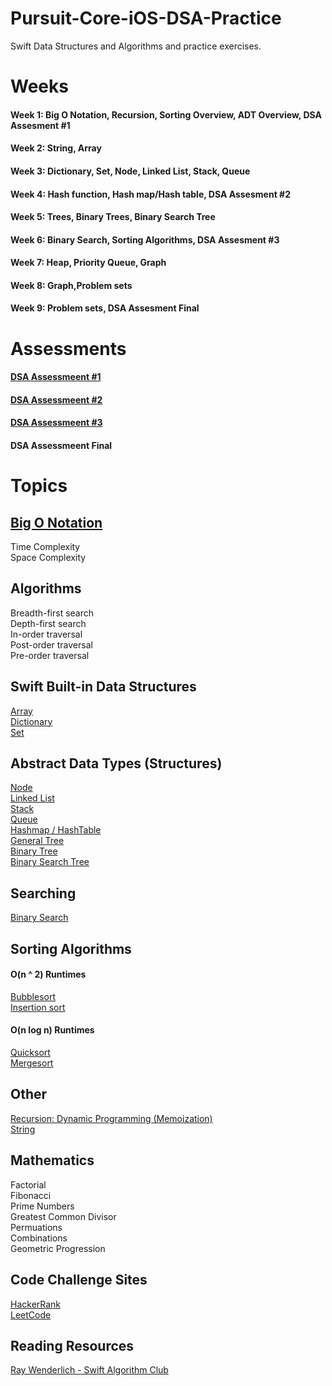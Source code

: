 # Pursuit-Core-iOS-DSA-Practice
Swift Data Structures and Algorithms and practice exercises.

# Weeks 

#### Week 1: Big O Notation, Recursion, Sorting Overview, ADT Overview, DSA Assesment #1
#### Week 2: String, Array   
#### Week 3: Dictionary, Set, Node, Linked List, Stack, Queue
#### Week 4: Hash function, Hash map/Hash table, DSA Assesment #2
#### Week 5: Trees, Binary Trees, Binary Search Tree
#### Week 6: Binary Search, Sorting Algorithms, DSA Assesment #3
#### Week 7: Heap, Priority Queue, Graph
#### Week 8: Graph,Problem sets
#### Week 9: Problem sets, DSA Assesment Final

# Assessments

#### [DSA Assessmeent #1](https://github.com/joinpursuit/Pursuit-Core-iOS-DSA-Practice/blob/master/Assessments/DSA-Assessment-1.md)
#### [DSA Assessmeent #2](https://github.com/joinpursuit/Pursuit-Core-iOS-DSA-Practice/blob/master/Assessments/DSA-Assessment-2.md)
#### [DSA Assessmeent #3](https://github.com/joinpursuit/Pursuit-Core-iOS-DSA-Practice/blob/master/Assessments/DSA-Assessment-3.md)
#### DSA Assessmeent Final

# Topics

## [Big O Notation](https://github.com/joinpursuit/Pursuit-Core-iOS/tree/5_3/units/unit02/lesson-06-big-o-notation)

Time Complexity  
Space Complexity  

## Algorithms 

Breadth-first search   
Depth-first search   
In-order traversal    
Post-order traversal   
Pre-order traversal   

## Swift Built-in Data Structures 
[Array](https://github.com/joinpursuit/Pursuit-Core-iOS/tree/5_3/units/unit01/lesson-07-arrays)     
[Dictionary](https://github.com/joinpursuit/Pursuit-Core-iOS/tree/5_3/units/unit01/lesson-10-dictionaries)  
[Set](https://github.com/joinpursuit/Pursuit-Core-iOS/tree/5_3/units/unit01/lesson-11-sets)     

## Abstract Data Types (Structures) 

[Node](https://github.com/joinpursuit/Pursuit-Core-iOS/tree/5_3/units/unit02/lesson-14-linked-list)   
[Linked List](https://github.com/joinpursuit/Pursuit-Core-iOS/tree/5_3/units/unit02/lesson-14-linked-list)      
[Stack](https://github.com/joinpursuit/Pursuit-Core-iOS/tree/5_3/units/unit02/lesson-15-dsa-stacks)     
[Queue](https://github.com/joinpursuit/Pursuit-Core-iOS/tree/5_3/units/unit03/lesson-02-dsa-queue)     
[Hashmap / HashTable](https://github.com/joinpursuit/Pursuit-Core-iOS/tree/5_3/units/unit03/lesson-12-hash-table)   
[General Tree](https://github.com/joinpursuit/Pursuit-Core-iOS/tree/5_3/units/unit05/lesson-01-dsa-introduction-to-trees)   
[Binary Tree](https://github.com/joinpursuit/Pursuit-Core-iOS-DSA-Practice/blob/master/Trees/BinaryTree.md)   
[Binary Search Tree](https://github.com/joinpursuit/Pursuit-Core-iOS-DSA-Practice/blob/master/Trees/Binary-Search-Tree.md)   

## Searching

[Binary Search](https://github.com/joinpursuit/Pursuit-Core-iOS/tree/5_3/units/unit04/lesson-15-dsa-binary-search)     

## Sorting Algorithms 

#### O(n ^ 2) Runtimes 
[Bubblesort](https://github.com/joinpursuit/Pursuit-Core-iOS/tree/5_3/units/unit04/lesson-06-dsa-introduction-to-sorting-algorithms)   
[Insertion sort](https://github.com/joinpursuit/Pursuit-Core-iOS/tree/5_3/units/unit04/lesson-06-dsa-introduction-to-sorting-algorithms)   

#### O(n log n) Runtimes 
[Quicksort](https://github.com/joinpursuit/Pursuit-Core-iOS-DSA-Practice/blob/master/Quicksort-Mergesort.md)   
[Mergesort](https://github.com/joinpursuit/Pursuit-Core-iOS-DSA-Practice/blob/master/Quicksort-Mergesort.md)   

## Other 
[Recursion: Dynamic Programming (Memoization)](https://github.com/joinpursuit/Pursuit-Core-iOS/tree/5_3/units/unit03/lesson-07-recursion)  
[String](https://github.com/joinpursuit/Pursuit-Core-iOS/tree/5_3/units/unit01/lesson-06-strings)     

## Mathematics 

Factorial   
Fibonacci    
Prime Numbers   
Greatest Common Divisor   
Permuations    
Combinations    
Geometric Progression

## Code Challenge Sites 

[HackerRank](https://www.hackerrank.com/dashboard)    
[LeetCode](https://leetcode.com/)    

## Reading Resources 

[Ray Wenderlich - Swift Algorithm Club](https://github.com/raywenderlich/swift-algorithm-club)  

